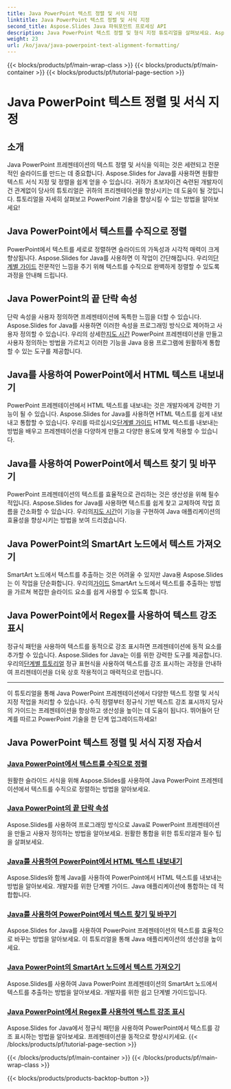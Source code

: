 ```yaml
---
title: Java PowerPoint 텍스트 정렬 및 서식 지정
linktitle: Java PowerPoint 텍스트 정렬 및 서식 지정
second_title: Aspose.Slides Java 파워포인트 프로세싱 API
description: Java PowerPoint 텍스트 정렬 및 형식 지정 튜토리얼을 살펴보세요. Aspose.Slides for Java를 사용하여 텍스트를 정렬하고, 서식을 지정하고, 내보내고, 강조 표시하는 방법을 알아보세요.
weight: 23
url: /ko/java/java-powerpoint-text-alignment-formatting/
---
```


{{< blocks/products/pf/main-wrap-class >}}
{{< blocks/products/pf/main-container >}}
{{< blocks/products/pf/tutorial-page-section >}}

# Java PowerPoint 텍스트 정렬 및 서식 지정

## 소개

Java PowerPoint 프레젠테이션의 텍스트 정렬 및 서식을 익히는 것은 세련되고 전문적인 슬라이드를 만드는 데 중요합니다. Aspose.Slides for Java를 사용하면 원활한 텍스트 서식 지정 및 정렬을 쉽게 얻을 수 있습니다. 귀하가 초보자이건 숙련된 개발자이건 관계없이 당사의 튜토리얼은 귀하의 프리젠테이션을 향상시키는 데 도움이 될 것입니다. 튜토리얼을 자세히 살펴보고 PowerPoint 기술을 향상시킬 수 있는 방법을 알아보세요!

## Java PowerPoint에서 텍스트를 수직으로 정렬
 PowerPoint에서 텍스트를 세로로 정렬하면 슬라이드의 가독성과 시각적 매력이 크게 향상됩니다. Aspose.Slides for Java를 사용하면 이 작업이 간단해집니다. 우리의[단계별 가이드](./vertically-align-text-java-powerpoint/) 전문적인 느낌을 주기 위해 텍스트를 수직으로 완벽하게 정렬할 수 있도록 과정을 안내해 드립니다.

## Java PowerPoint의 끝 단락 속성
단락 속성을 사용자 정의하면 프레젠테이션에 독특한 느낌을 더할 수 있습니다. Aspose.Slides for Java를 사용하면 이러한 속성을 프로그래밍 방식으로 제어하고 사용자 정의할 수 있습니다. 우리의 상세한[지도 시간](./end-paragraph-properties-java-powerpoint/) PowerPoint 프레젠테이션을 만들고 사용자 정의하는 방법을 가르치고 이러한 기능을 Java 응용 프로그램에 원활하게 통합할 수 있는 도구를 제공합니다.

## Java를 사용하여 PowerPoint에서 HTML 텍스트 내보내기
 PowerPoint 프레젠테이션에서 HTML 텍스트를 내보내는 것은 개발자에게 강력한 기능이 될 수 있습니다. Aspose.Slides for Java를 사용하면 HTML 텍스트를 쉽게 내보내고 통합할 수 있습니다. 우리를 따르십시오[단계별 가이드](./export-html-text-powerpoint-java/) HTML 텍스트를 내보내는 방법을 배우고 프레젠테이션을 다양하게 만들고 다양한 용도에 맞게 적용할 수 있습니다.

## Java를 사용하여 PowerPoint에서 텍스트 찾기 및 바꾸기
 PowerPoint 프레젠테이션의 텍스트를 효율적으로 관리하는 것은 생산성을 위해 필수적입니다. Aspose.Slides for Java를 사용하면 텍스트를 쉽게 찾고 교체하여 작업 흐름을 간소화할 수 있습니다. 우리의[지도 시간](./find-and-replace-text-powerpoint-java/)이 기능을 구현하여 Java 애플리케이션의 효율성을 향상시키는 방법을 보여 드리겠습니다.

## Java PowerPoint의 SmartArt 노드에서 텍스트 가져오기
 SmartArt 노드에서 텍스트를 추출하는 것은 어려울 수 있지만 Java용 Aspose.Slides는 이 작업을 단순화합니다. 우리의[가이드](./get-text-from-smartart-node-java-powerpoint/) SmartArt 노드에서 텍스트를 추출하는 방법을 가르쳐 복잡한 슬라이드 요소를 쉽게 사용할 수 있도록 합니다.

## Java PowerPoint에서 Regex를 사용하여 텍스트 강조 표시
 정규식 패턴을 사용하여 텍스트를 동적으로 강조 표시하면 프레젠테이션에 동적 요소를 추가할 수 있습니다. Aspose.Slides for Java는 이를 위한 강력한 도구를 제공합니다. 우리의[단계별 튜토리얼](./highlight-text-using-regex-java-powerpoint/) 정규 표현식을 사용하여 텍스트를 강조 표시하는 과정을 안내하여 프리젠테이션을 더욱 상호 작용적이고 매력적으로 만듭니다.

---

이 튜토리얼을 통해 Java PowerPoint 프레젠테이션에서 다양한 텍스트 정렬 및 서식 지정 작업을 처리할 수 있습니다. 수직 정렬부터 정규식 기반 텍스트 강조 표시까지 당사의 가이드는 프레젠테이션을 향상하고 생산성을 높이는 데 도움이 됩니다. 뛰어들어 단계를 따르고 PowerPoint 기술을 한 단계 업그레이드하세요!
## Java PowerPoint 텍스트 정렬 및 서식 지정 자습서
### [Java PowerPoint에서 텍스트를 수직으로 정렬](./vertically-align-text-java-powerpoint/)
원활한 슬라이드 서식을 위해 Aspose.Slides를 사용하여 Java PowerPoint 프레젠테이션에서 텍스트를 수직으로 정렬하는 방법을 알아보세요.
### [Java PowerPoint의 끝 단락 속성](./end-paragraph-properties-java-powerpoint/)
Aspose.Slides를 사용하여 프로그래밍 방식으로 Java로 PowerPoint 프레젠테이션을 만들고 사용자 정의하는 방법을 알아보세요. 원활한 통합을 위한 튜토리얼과 필수 팁을 살펴보세요.
### [Java를 사용하여 PowerPoint에서 HTML 텍스트 내보내기](./export-html-text-powerpoint-java/)
Aspose.Slides와 함께 Java를 사용하여 PowerPoint에서 HTML 텍스트를 내보내는 방법을 알아보세요. 개발자를 위한 단계별 가이드. Java 애플리케이션에 통합하는 데 적합합니다.
### [Java를 사용하여 PowerPoint에서 텍스트 찾기 및 바꾸기](./find-and-replace-text-powerpoint-java/)
Aspose.Slides for Java를 사용하여 PowerPoint 프레젠테이션의 텍스트를 효율적으로 바꾸는 방법을 알아보세요. 이 튜토리얼을 통해 Java 애플리케이션의 생산성을 높이세요.
### [Java PowerPoint의 SmartArt 노드에서 텍스트 가져오기](./get-text-from-smartart-node-java-powerpoint/)
Aspose.Slides를 사용하여 Java PowerPoint 프레젠테이션의 SmartArt 노드에서 텍스트를 추출하는 방법을 알아보세요. 개발자를 위한 쉽고 단계별 가이드입니다.
### [Java PowerPoint에서 Regex를 사용하여 텍스트 강조 표시](./highlight-text-using-regex-java-powerpoint/)
Aspose.Slides for Java에서 정규식 패턴을 사용하여 PowerPoint에서 텍스트를 강조 표시하는 방법을 알아보세요. 프레젠테이션을 동적으로 향상시키세요.
{{< /blocks/products/pf/tutorial-page-section >}}

{{< /blocks/products/pf/main-container >}}
{{< /blocks/products/pf/main-wrap-class >}}

{{< blocks/products/products-backtop-button >}}
